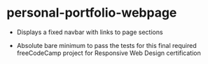 # personal-portfolio-webpage
- Displays a fixed navbar with links to page sections

- Absolute bare minimum to pass the tests for this final required freeCodeCamp project for Responsive Web Design certification